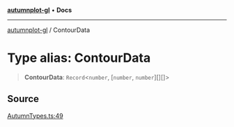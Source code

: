 [**autumnplot-gl**](../index.md) • **Docs**

***

[autumnplot-gl](../globals.md) / ContourData

# Type alias: ContourData

> **ContourData**: `Record`\<`number`, [`number`, `number`][][]\>

## Source

[AutumnTypes.ts:49](https://github.com/tsupinie/autumnplot-gl/blob/da83b636ef88a1d3337f3a9820a0b90f5b249286/src/AutumnTypes.ts#L49)
